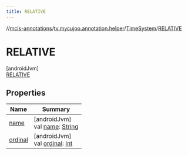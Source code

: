 ```yaml
---
title: RELATIVE
---
```

//[mcls-annotations](../../../../index.html)/[tv.mycujoo.annotation.helper](../../index.html)/[TimeSystem](../index.html)/[RELATIVE](index.html)



# RELATIVE



[androidJvm]\
[RELATIVE](index.html)



## Properties


| Name | Summary |
|---|---|
| [name](../-a-b-s-o-l-u-t-e/index.html#-372974862%2FProperties%2F378504164) | [androidJvm]<br>val [name](../-a-b-s-o-l-u-t-e/index.html#-372974862%2FProperties%2F378504164): [String](https://kotlinlang.org/api/latest/jvm/stdlib/kotlin/-string/index.html) |
| [ordinal](../-a-b-s-o-l-u-t-e/index.html#-739389684%2FProperties%2F378504164) | [androidJvm]<br>val [ordinal](../-a-b-s-o-l-u-t-e/index.html#-739389684%2FProperties%2F378504164): [Int](https://kotlinlang.org/api/latest/jvm/stdlib/kotlin/-int/index.html) |

